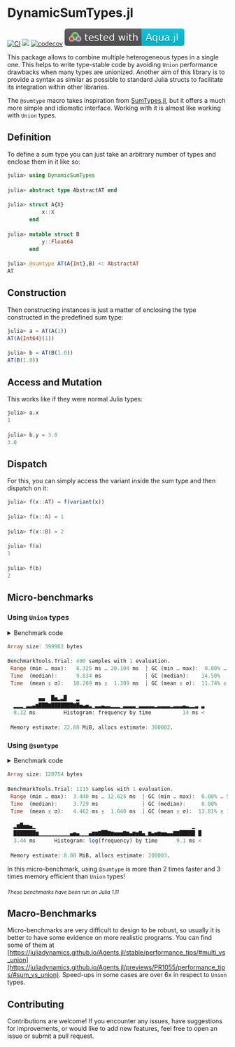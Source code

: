 # DynamicSumTypes.jl

[![CI](https://github.com/JuliaDynamics/DynamicSumTypes.jl/workflows/CI/badge.svg)](https://github.com/JuliaDynamics/DynamicSumTypes.jl/actions?query=workflow%3ACI)
[![](https://img.shields.io/badge/docs-stable-blue.svg)](https://juliadynamics.github.io/DynamicSumTypes.jl/stable/)
[![codecov](https://codecov.io/gh/JuliaDynamics/DynamicSumTypes.jl/graph/badge.svg?token=rz9b1WTqCa)](https://codecov.io/gh/JuliaDynamics/DynamicSumTypes.jl)
[![Aqua QA](https://raw.githubusercontent.com/JuliaTesting/Aqua.jl/master/badge.svg)](https://github.com/JuliaTesting/Aqua.jl)

This package allows to combine multiple heterogeneous types in a single one. This helps to write 
type-stable code by avoiding `Union` performance drawbacks when many types are unionized. Another 
aim of this library is to provide a syntax as similar as possible to standard Julia 
structs to facilitate its integration within other libraries. 

The `@sumtype` macro takes inspiration from [SumTypes.jl](https://github.com/MasonProtter/SumTypes.jl),
but it offers a much more simple and idiomatic interface. Working with it is almost like working with `Union` types.

## Definition

To define a sum type you can just take an arbitrary number of types and enclose them in it
like so:

```julia
julia> using DynamicSumTypes

julia> abstract type AbstractAT end

julia> struct A{X}
           x::X
       end

julia> mutable struct B
           y::Float64
       end

julia> @sumtype AT(A{Int},B) <: AbstractAT
AT
```

## Construction

Then constructing instances is just a matter of enclosing the type constructed in the
predefined sum type:

```julia
julia> a = AT(A(1))
AT(A{Int64}(1))

julia> b = AT(B(1.0))
AT(B(1.0))
```

## Access and Mutation

This works like if they were normal Julia types:

```julia
julia> a.x
1

julia> b.y = 3.0
3.0
```

## Dispatch

For this, you can simply access the variant 
inside the sum type and then dispatch on it:

```julia
julia> f(x::AT) = f(variant(x))

julia> f(x::A) = 1

julia> f(x::B) = 2

julia> f(a)
1

julia> f(b)
2
```

## Micro-benchmarks

### Using `Union` types
<details>
 <summary>Benchmark code</summary>
       
```julia
using Random, BenchmarkTools

@kwdef struct A
    common_field::Int = 1
    a::Bool = true
    b::Int = 10
end
@kwdef struct B
    common_field::Int = 1
    c::Int = 1
    d::Float64 = 1.0
    e::Complex{Float64} = 1.0 + 1.0im
end
@kwdef struct C
    common_field::Int = 1
    f::Float64 = 2.0
    g::Bool = false
    h::Float64 = 3.0
    i::Complex{Float64} = 1.0 + 2.0im
end
@kwdef struct D
    common_field::Int = 1
    l::String = "hi"
end

function foo!(rng, n)
    xs = Union{A,B,C,D}[rand(rng, (A(), B(), C(), D())) for _ in 1:n]
    while n != 0
        r = rand(rng, 1:length(xs))
        @inbounds xs[r] = foo_each(xs[r])
    	n -= 1
    end
end

foo_each(x::A) = B(x.common_field+1, x.a, x.b, x.b)
foo_each(x::B) = C(x.common_field-1, x.d, isodd(x.c), x.d, x.e)
foo_each(x::C) = D(x.common_field+1, isodd(x.common_field) ? "hi" : "bye")
foo_each(x::D) = A(x.common_field-1, x.l=="hi", x.common_field)

rng = MersenneTwister(42)
xs = Union{A,B,C,D}[rand(rng, (A(), B(), C(), D())) for _ in 1:10000];
println("Array size: $(Base.summarysize(xs)) bytes\n")
@benchmark foo!($rng, 10^5)
```
</details>

```julia
Array size: 399962 bytes

BenchmarkTools.Trial: 490 samples with 1 evaluation.
 Range (min … max):   8.325 ms … 20.104 ms  ┊ GC (min … max):  0.00% … 14.68%
 Time  (median):      9.834 ms              ┊ GC (median):    14.50%
 Time  (mean ± σ):   10.209 ms ±  1.309 ms  ┊ GC (mean ± σ):  11.74% ± 10.98%

          ▄▄  █▅▂▃█   ▂                                        
  ▂▂▂▁▃▃▄▆███▇███████▇█▅▄▅▃▁▃▃▄▃▃▂▂▂▁▃▃▃▃▁▃▃▃▃▃▂▃▃▃▃▂▃▃▃▄▃▂▂▃ ▃
  8.32 ms         Histogram: frequency by time          14 ms <

 Memory estimate: 22.88 MiB, allocs estimate: 300002.
```

### Using `@sumtype`
<details>
 <summary>Benchmark code</summary>

```julia
using DynamicSumTypes, Random, BenchmarkTools

@kwdef struct A
    common_field::Int = 1
    a::Bool = true
    b::Int = 10
end
@kwdef struct B
    common_field::Int = 1
    c::Int = 1
    d::Float64 = 1.0
    e::Complex{Float64} = 1.0 + 1.0im
end
@kwdef struct C
    common_field::Int = 1
    f::Float64 = 2.0
    g::Bool = false
    h::Float64 = 3.0
    i::Complex{Float64} = 1.0 + 2.0im
end
@kwdef struct D
    common_field::Int = 1
    l::String = "hi"
end

@sumtype AT(A,B,C,D)

function foo!(rng, n)
    xs = [rand(rng, (AT(A()), AT(B()), AT(C()), AT(D()))) for _ in 1:n]
    while n != 0
        r = rand(rng, 1:length(xs))
        @inbounds xs[r] = foo_each(variant(xs[r]))
    	n -= 1
    end
end

foo_each(x::A) = AT(B(x.common_field+1, x.a, x.b, x.b))
foo_each(x::B) = AT(C(x.common_field-1, x.d, isodd(x.c), x.d, x.e))
foo_each(x::C) = AT(D(x.common_field+1, isodd(x.common_field) ? "hi" : "bye"))
foo_each(x::D) = AT(A(x.common_field-1, x.l=="hi", x.common_field))

rng = MersenneTwister(42)
xs = [rand(rng, (AT(A()), AT(B()), AT(C()), AT(D()))) for _ in 1:10000]
println("Array size: $(Base.summarysize(xs)) bytes\n")
@benchmark foo!($rng, 10^5)
```
</details>

```julia
Array size: 120754 bytes

BenchmarkTools.Trial: 1115 samples with 1 evaluation.
 Range (min … max):  3.440 ms … 12.625 ms  ┊ GC (min … max):  0.00% … 53.09%
 Time  (median):     3.729 ms              ┊ GC (median):     0.00%
 Time  (mean ± σ):   4.462 ms ±  1.640 ms  ┊ GC (mean ± σ):  13.81% ± 17.13%

  ▂▆█▅▅▄▁                                                  ▁  
  ███████▆▁▁▁▁▁▁▁▁▁▁▄▅▄▁▁▁▄▆▆▇██▇▆▅▅▅▇▆▄▆▅▇▄▁▆▄▅▆▅▅▄▄▇▇█████ █
  3.44 ms      Histogram: log(frequency) by time      9.1 ms <

 Memory estimate: 8.00 MiB, allocs estimate: 200003.
```

In this micro-benchmark, using `@sumtype` is more than 2 times faster and 3 times
memory efficient than `Union` types!

<sub>*These benchmarks have been run on Julia 1.11*</sub>

## Macro-Benchmarks

Micro-benchmarks are very difficult to design to be robust, so usually it is better to have some evidence on more realistic
programs. You can find some of them at [https://juliadynamics.github.io/Agents.jl/stable/performance_tips/#multi_vs_union](https://juliadynamics.github.io/Agents.jl/previews/PR1055/performance_tips/#sum_vs_union). Speed-ups in some cases are over 6x in respect to `Union` types.

## Contributing

Contributions are welcome! If you encounter any issues, have suggestions for improvements, or would like to add new 
features, feel free to open an issue or submit a pull request.

